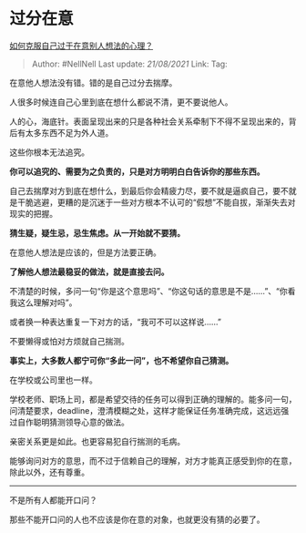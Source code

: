 # 过分在意
[如何克服自己过于在意别人想法的心理？](https://www.zhihu.com/question/20767147/answer/1875698064)

> Author: #NellNell
> Last update: *21/08/2021*
> Link:
> Tag:

在意他人想法没有错。错的是自己过分去揣摩。

人很多时候连自己心里到底在想什么都说不清，更不要说他人。

人的心，海底针。表面呈现出来的只是各种社会关系牵制下不得不呈现出来的，背后有太多东西不足为外人道。

这些你根本无法追究。

**你可以追究的、需要为之负责的，只是对方明明白白告诉你的那些东西。**

自己去揣摩对方到底在想什么，到最后你会精疲力尽，要不就是逼疯自己，要不就是干脆逃避，更糟的是沉迷于一些对方根本不认可的“假想”不能自拔，渐渐失去对现实的把握。

**猜生疑，疑生忌，忌生焦虑。从一开始就不要猜。**

在意他人想法是应该的，但是方法要正确。

**了解他人想法最稳妥的做法，就是直接去问。**

不清楚的时候，多问一句“你是这个意思吗”、“你这句话的意思是不是……”、“你看我这么理解对吗”。

或者换一种表达重复一下对方的话，“我可不可以这样说……”

不要懒得或怕对方烦就自己揣测。

**事实上，大多数人都宁可你“多此一问”，也不希望你自己猜测。**

在学校或公司里也一样。

学校老师、职场上司，都是希望交待的任务可以得到正确的理解的。能多问一句，问清楚要求，deadline，澄清模糊之处，这样才能保证任务准确完成，这远远强过自作聪明猜测领导心意的做法。

亲密关系更是如此。也更容易犯自行揣测的毛病。

能够询问对方的意思，而不过于信赖自己的理解，对方才能真正感受到你的在意，除此以外，还有尊重。

---

不是所有人都能开口问？

那些不能开口问的人也不应该是你在意的对象，也就更没有猜的必要了。
